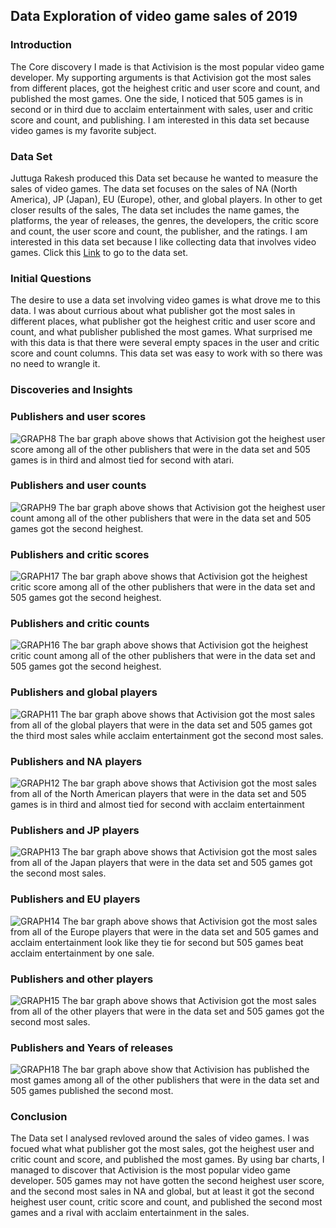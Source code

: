 ## Data Exploration of video game sales of 2019
### Introduction
  The Core discovery I made is that Activision is the most popular video game developer. My supporting arguments is that Activision got the most sales from different places, got the heighest critic and user score and count, and published the most games. One the side, I noticed that 505 games is in second or in third due to acclaim entertainment with sales, user and critic score and count, and publishing. I am interested in this data set because video games is my favorite subject.

### Data Set
  Juttuga Rakesh produced this Data set because he wanted to measure the sales of video games. The data set focuses on the sales of NA (North America), JP (Japan), EU (Europe), other, and global players. In other to get closer results of the sales, The data set includes the name games, the platforms, the year of releases, the genres, the developers, the critic score and count, the user score and count, the publisher, and the ratings. I am interested in this data set because I like collecting data that involves video games. Click this [Link](https://www.kaggle.com/juttugarakesh/video-game-data?select=video_game.csv) to go to the data set.
  
### Initial Questions
  The desire to use a data set involving video games is what drove me to this data. I was about currious about what publisher got the most sales in different places, what publisher got the heighest critic and user score and count, and what publisher published the most games. What surprised me with this data is that there were several empty spaces in the user and critic score and count columns. This data set was easy to work with so there was no need to wrangle it.
  
### Discoveries and Insights
### Publishers and user scores
![GRAPH8](graph8.png)
 The bar graph above shows that Activision got the heighest user score among all of the other publishers that were in the data set and 505 games is in third and almost tied for second with atari.
 
 ### Publishers and user counts
![GRAPH9](graph9.png)
The bar graph above shows that Activision got the heighest user count among all of the other publishers that were in the data set and 505 games got the second heighest.

### Publishers and critic scores
![GRAPH17](graph17.png)
The bar graph above shows that Activision got the heighest critic score among all of the other publishers that were in the data set and 505 games got the second heighest.

### Publishers and critic counts
![GRAPH16](graph16.png)
The bar graph above shows that Activision got the heighest critic count among all of the other publishers that were in the data set and 505 games got the second heighest.

### Publishers and global players
![GRAPH11](graph11.png)
The bar graph above shows that Activision got the most sales from all of the global players that were in the data set and 505 games got the third most sales while acclaim entertainment got the second most sales.

### Publishers and NA players
![GRAPH12](graph12.png)
The bar graph above shows that Activision got the most sales from all of the North American players that were in the data set and 505 games is in third and almost tied for second with acclaim entertainment 

### Publishers and JP players
![GRAPH13](graph13.png)
The bar graph above shows that Activision got the most sales from all of the Japan players that were in the data set and 505 games got the second most sales.

### Publishers and EU players
![GRAPH14](graph14.png)
The bar graph above shows that Activision got the most sales from all of the Europe players that were in the data set and 505 games and acclaim entertainment look like they tie for second but 505 games beat acclaim entertainment by one sale.

### Publishers and other players
![GRAPH15](graph15.png)
The bar graph above shows that Activision got the most sales from all of the other players that were in the data set and 505 games got the second most sales.

### Publishers and Years of releases
![GRAPH18](graph18.png)
The bar graph above show that Activision has published the most games among all of the other publishers that were in the data set and 505 games published the second most.

### Conclusion
  The Data set I analysed revloved around the sales of video games. I was focued what what publisher got the most sales, got the heighest user and critic count and score, and published the most games. By using bar charts, I managed to discover that Activision is the most popular video game developer. 505 games may not have gotten the second heighest user score, and the second most sales in NA and global, but at least it got the second heighest user count, critic score and count, and published the second most games and a rival with acclaim entertainment in the sales.
